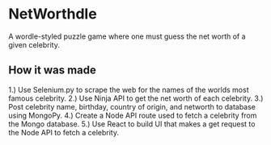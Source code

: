 # NetWorthdle
A wordle-styled puzzle game where one must guess the net worth of a given celebrity. 


## How it was made

1.) Use Selenium.py to scrape the web for the names of the worlds most famous celebrity.
2.) Use Ninja API to get the net worth of each celebrity.
3.) Post celebrity name, birthday, country of origin, and networth to database using MongoPy.
4.) Create a Node API route used to fetch a celebrity from the Mongo database.
5.) Use React to build UI that makes a get request to the Node API to fetch a celebrity.
